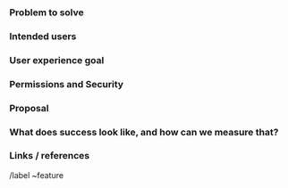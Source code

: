 <!--
SPDX-FileCopyrightText: 2022 Fluid Attacks <development@fluidattacks.com>

SPDX-License-Identifier: MPL-2.0
-->

<!-- Issues are public, they should not contain confidential information -->

### Problem to solve

### Intended users

### User experience goal

### Permissions and Security

### Proposal

### What does success look like, and how can we measure that?

### Links / references

/label ~feature
